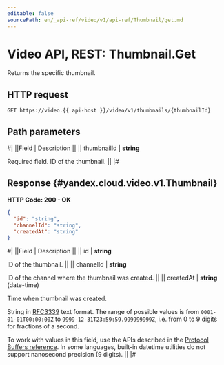 ```yaml
---
editable: false
sourcePath: en/_api-ref/video/v1/api-ref/Thumbnail/get.md
---
```


# Video API, REST: Thumbnail.Get

Returns the specific thumbnail.

## HTTP request

```
GET https://video.{{ api-host }}/video/v1/thumbnails/{thumbnailId}
```

## Path parameters

#|
||Field | Description ||
|| thumbnailId | **string**

Required field. ID of the thumbnail. ||
|#

## Response {#yandex.cloud.video.v1.Thumbnail}

**HTTP Code: 200 - OK**

```json
{
  "id": "string",
  "channelId": "string",
  "createdAt": "string"
}
```

#|
||Field | Description ||
|| id | **string**

ID of the thumbnail. ||
|| channelId | **string**

ID of the channel where the thumbnail was created. ||
|| createdAt | **string** (date-time)

Time when thumbnail was created.

String in [RFC3339](https://www.ietf.org/rfc/rfc3339.txt) text format. The range of possible values is from
`0001-01-01T00:00:00Z` to `9999-12-31T23:59:59.999999999Z`, i.e. from 0 to 9 digits for fractions of a second.

To work with values in this field, use the APIs described in the
[Protocol Buffers reference](https://developers.google.com/protocol-buffers/docs/reference/overview).
In some languages, built-in datetime utilities do not support nanosecond precision (9 digits). ||
|#